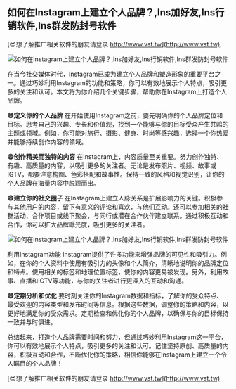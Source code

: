 ## **如何在Instagram上建立个人品牌？,Ins加好友,Ins行销软件,Ins群发防封号软件**

[😍想了解推广相关软件的朋友请登录 http://www.vst.tw](http://www.vst.tw)

 <center><img src="https://vst.tw/MP4/tuiguang/png/1.png" alt="如何在Instagram上建立个人品牌？,Ins加好友,Ins行销软件,Ins群发防封号软件"></center>

在当今社交媒体时代，Instagram已成为建立个人品牌和塑造形象的重要平台之一。通过巧妙利用Instagram的功能和策略，你可以有效地展示个人特点，吸引更多的关注和认可。本文将为你介绍几个关键步骤，帮助你在Instagram上打造个人品牌。

**😄定义你的个人品牌**
在开始使用Instagram之前，要先明确你的个人品牌定位和目标。思考自己的兴趣、专长和价值观，找到一个能够与你的目标受众产生共鸣的主题或领域。例如，你可能对旅行、摄影、健身、时尚等感兴趣，选择一个你热爱并能够持续创作内容的领域。

**😄创作精美而独特的内容**
在Instagram上，内容质量至关重要。努力创作独特、有趣、高质量的内容，以吸引更多的关注者。无论是发布照片、视频、故事或IGTV，都要注意构图、色彩搭配和故事性。保持一致的风格和视觉识别，让你的个人品牌在海量内容中脱颖而出。

**😄建立你的社交圈子**
在Instagram上建立人脉关系是扩展影响力的关键。积极参与其他用户的内容，留下有意义的评论和喜欢，与他们互动。还可以参加相关的社群活动、合作项目或线下聚会，与同行或潜在合作伙伴建立联系。通过积极互动和合作，你可以扩大品牌曝光度，吸引更多的关注者。

 <center><img src="https://vst.tw/MP4/tuiguang/png/6.png" alt="如何在Instagram上建立个人品牌？,Ins加好友,Ins行销软件,Ins群发防封号软件"></center>

利用Instagram功能
Instagram提供了许多功能来增强品牌的可见性和吸引力。例如，在你的个人资料中使用有吸引力的头像和个人简介，清晰地说明你的品牌定位和特点。使用相关的标签和地理位置标签，使你的内容更易被发现。另外，利用故事、直播和IGTV等功能，与你的关注者进行更深入的互动和沟通。

**😄定期分析和优化**
要时刻关注你的Instagram数据和指标，了解你的受众特点、最受欢迎的内容类型和发布时间等信息。根据这些数据，调整你的策略和内容，以更好地满足你的受众需求。定期检查和优化你的个人品牌，以确保与你的目标保持一致并与时俱进。

总结起来，打造个人品牌需要时间和努力，但通过巧妙利用Instagram这一平台，你可以有效地展示个人特点，吸引更多的关注和认可。记住坚持原创、高质量的内容，积极互动和合作，不断优化你的策略，相信你能够在Instagram上建立一个令人瞩目的个人品牌！

[😍想了解推广相关软件的朋友请登录 http://www.vst.tw](http://www.vst.tw)



